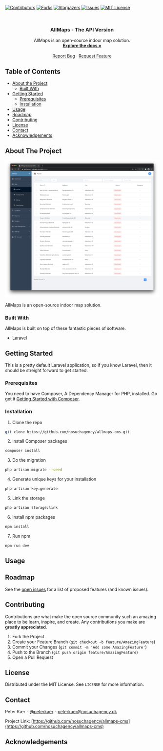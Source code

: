 [![Contributors][contributors-shield]][contributors-url]
[![Forks][forks-shield]][forks-url]
[![Stargazers][stars-shield]][stars-url]
[![Issues][issues-shield]][issues-url]
[![MIT License][license-shield]][license-url]

<br />
<p align="center">
  <h3 align="center">AllMaps - The API Version</h3>

  <p align="center">
    AllMaps is an open-source indoor map solution.
    <br />
    <a href="https://docs.allmaps.nosuchagency.net/"><strong>Explore the docs »</strong></a>
    <br />
    <br />
    <a href="https://github.com/nosuchagency/allmaps-cms/issues">Report Bug</a>
    ·
    <a href="https://github.com/nosuchagency/allmaps-cms/issues">Request Feature</a>
  </p>
</p>

<!-- TABLE OF CONTENTS -->
## Table of Contents

* [About the Project](#about-the-project)
  * [Built With](#built-with)
* [Getting Started](#getting-started)
  * [Prerequisites](#prerequisites)
  * [Installation](#installation)
* [Usage](#usage)
* [Roadmap](#roadmap)
* [Contributing](#contributing)
* [License](#license)
* [Contact](#contact)
* [Acknowledgements](#acknowledgements)

<!-- ABOUT THE PROJECT -->
## About The Project

![AllMaps Screenshot][product-screenshot-one]

AllMaps is an open-source indoor map solution.

### Built With
AllMaps is built on top of these fantastic pieces of software.

* [Laravel](https://laravel.com)

<!-- GETTING STARTED -->
## Getting Started

This is a pretty default Laravel application, so if you know Laravel, then it should be streight forward to get started.

### Prerequisites

You need to have Composer, A Dependency Manager for PHP, installed. Go get it <a href="https://getcomposer.org/doc/00-intro.md">Getting Started with Composer</a>.

### Installation

1) Clone the repo

```sh
git clone https://github.com/nosuchagency/allmaps-cms.git
```

2) Install Composer packages

```sh
composer install
```

3) Do the migration

```sh
php artisan migrate --seed
```

4) Generate unique keys for your installation

```sh
php artisan key:generate
```

5) Link the storage

```sh
php artisan storage:link
```

6) Install npm packages

```sh
npm install
```

7) Run npm

```sh
npm run dev
```


<!-- USAGE EXAMPLES -->
## Usage

<!-- ROADMAP -->
## Roadmap

See the [open issues](https://github.com/nosuchagency/allmaps-cms/issues) for a list of proposed features (and known issues).


<!-- CONTRIBUTING -->
## Contributing

Contributions are what make the open source community such an amazing place to be learn, inspire, and create. Any contributions you make are **greatly appreciated**.

1. Fork the Project
2. Create your Feature Branch (`git checkout -b feature/AmazingFeature`)
3. Commit your Changes (`git commit -m 'Add some AmazingFeature'`)
4. Push to the Branch (`git push origin feature/AmazingFeature`)
5. Open a Pull Request

<!-- LICENSE -->
## License

Distributed under the MIT License. See `LICENSE` for more information.

<!-- CONTACT -->
## Contact

Peter Kær - [@peterkaer](https://twitter.com/peterkaer) - peterkaer@nosuchagency.dk

Project Link: [https://github.com/nosuchagency/allmaps-cms](https://github.com/nosuchagency/allmaps-cms)


<!-- ACKNOWLEDGEMENTS -->
## Acknowledgements

<!-- MARKDOWN LINKS & IMAGES -->
<!-- https://www.markdownguide.org/basic-syntax/#reference-style-links -->
[contributors-shield]: https://img.shields.io/github/contributors/nosuchagency/allmaps-cms.svg?style=flat-square
[contributors-url]: https://github.com/nosuchagency/allmaps-cms/graphs/contributors

[forks-shield]: https://img.shields.io/github/forks/nosuchagency/allmaps-cms.svg?style=flat-square
[forks-url]: https://github.com/nosuchagency/allmaps-cms/network/members

[stars-shield]: https://img.shields.io/github/stars/nosuchagency/allmaps-cms.svg?style=flat-square
[stars-url]: https://github.com/nosuchagency/allmaps-cms/stargazers

[issues-shield]: https://img.shields.io/github/issues/nosuchagency/allmaps-cms.svg?style=flat-square
[issues-url]: https://github.com/nosuchagency/allmaps-cms/issues

[license-shield]: https://img.shields.io/github/license/nosuchagency/allmaps-cms.svg?style=flat-square
[license-url]: https://github.com/nosuchagency/allmaps-cms/blob/master/LICENSE.txt

[product-screenshot-one]: readme/allmaps-screenshot-1.png
